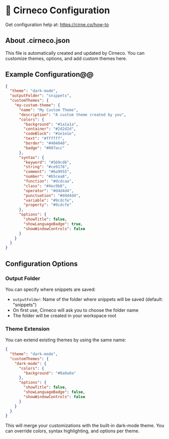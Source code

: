 # 🦮 Cirneco Configuration

Get configuration help at: https://cirne.co/how-to

## About .cirneco.json

This file is automatically created and updated by Cirneco.
You can customize themes, options, and add custom themes here.

## Example Configuration@@

```json
{
  "theme": "dark-mode",
  "outputFolder": "snippets",
  "customThemes": {
    "my-custom-theme": {
      "name": "My Custom Theme",
      "description": "A custom theme created by you",
      "colors": {
        "background": "#1a1a1a",
        "container": "#2d2d2d",
        "codeBlock": "#1e1e1e",
        "text": "#ffffff",
        "border": "#404040",
        "badge": "#007acc"
      },
      "syntax": {
        "keyword": "#569cd6",
        "string": "#ce9178",
        "comment": "#6a9955",
        "number": "#b5cea8",
        "function": "#dcdcaa",
        "class": "#4ec9b0",
        "operator": "#d4d4d4",
        "punctuation": "#d4d4d4",
        "variable": "#9cdcfe",
        "property": "#9cdcfe"
      },
      "options": {
        "showTitle": false,
        "showLanguageBadge": true,
        "showWindowControls": false
      }
    }
  }
}
```

## Configuration Options

### Output Folder

You can specify where snippets are saved:

- `outputFolder`: Name of the folder where snippets will be saved (default: "snippets")
- On first use, Cirneco will ask you to choose the folder name
- The folder will be created in your workspace root

### Theme Extension

You can extend existing themes by using the same name:

```json
{
  "theme": "dark-mode",
  "customThemes": {
    "dark-mode": {
      "colors": {
        "background": "#0a0a0a"
      },
      "options": {
        "showTitle": false,
        "showLanguageBadge": false,
        "showWindowControls": false
      }
    }
  }
}
```

This will merge your customizations with the built-in dark-mode theme. You can override colors, syntax highlighting, and options per theme.
